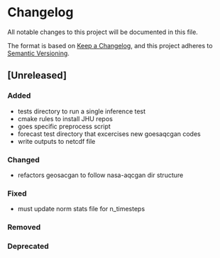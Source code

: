 # Changelog

All notable changes to this project will be documented in this file.

The format is based on [Keep a Changelog](https://keepachangelog.com/en/1.0.0/),
and this project adheres to [Semantic Versioning](https://semver.org/spec/v2.0.0.html).

## [Unreleased]

### Added
- tests directory to run a single inference test
- cmake rules to install JHU repos
- goes specific preprocess script
- forecast test directory that excercises new goesaqcgan codes
- write outputs to netcdf file
### Changed
- refactors geosacgan to follow nasa-aqcgan dir structure
### Fixed
- must update norm stats file for n_timesteps
### Removed

### Deprecated

